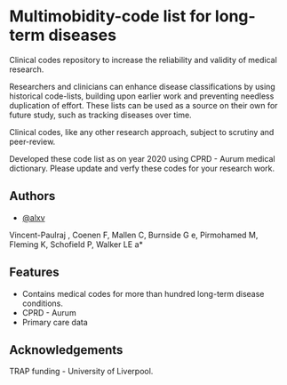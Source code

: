 
# Multimobidity-code list for long-term diseases

Clinical codes repository to increase the reliability and validity of medical research.

Researchers and clinicians can enhance disease classifications by using historical code-lists, building upon earlier work and preventing needless duplication of effort.
These lists can be used as a source on their own for future study, such as tracking diseases over time.

Clinical codes, like any other research approach, subject to scrutiny and peer-review.

Developed these code list as on year 2020 using  CPRD - Aurum medical dictionary. Please update and verfy these codes for your research work.
## Authors

- [@alxv](https://www.github.com/alxv)

Vincent-Paulraj , Coenen F, Mallen C, Burnside G e, Pirmohamed M, Fleming K, Schofield P, Walker LE a*


## Features

- Contains medical codes for more than hundred long-term disease conditions.
- CPRD - Aurum
- Primary care data


## Acknowledgements

TRAP funding - University of Liverpool.
